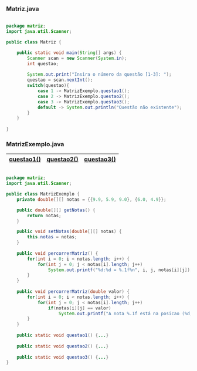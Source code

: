 ### Matriz.java

```java

package matriz;
import java.util.Scanner;

public class Matriz {

    public static void main(String[] args) {
        Scanner scan = new Scanner(System.in);
        int questao;
        
        System.out.print("Insira o número da questão [1-3]: ");
        questao = scan.nextInt();
        switch(questao){
            case 1 -> MatrizExemplo.questao1();
            case 2 -> MatrizExemplo.questao2();
            case 3 -> MatrizExemplo.questao3();
            default -> System.out.println("Questão não existente");
        }
    }
    
}

```

### MatrizExemplo.java

|[questao1()](https://github.com/Honounome/nao-olhe/blob/main/estrutura-de-dados/22-09-2021/questao1.md)|[questao2()](https://github.com/Honounome/nao-olhe/blob/main/estrutura-de-dados/22-09-2021/questao2.md)|[questao3()](https://github.com/Honounome/nao-olhe/blob/main/estrutura-de-dados/22-09-2021/questao3.md)|
| --- | --- | --- |

```java

package matriz;
import java.util.Scanner;

public class MatrizExemplo {
    private double[][] notas = {{9.9, 5.9, 9.0}, {6.0, 4.9}};

    public double[][] getNotas() {
        return notas;
    }

    public void setNotas(double[][] notas) {
        this.notas = notas;
    }
    
    public void percorrerMatriz() {
        for(int i = 0; i < notas.length; i++) {
            for(int j = 0; j < notas[i].length; j++)
                System.out.printf("%d:%d = %.1f%n", i, j, notas[i][j]);
        }
    }
    
    public void percorrerMatriz(double valor) {
        for(int i = 0; i < notas.length; i++) {
            for(int j = 0; j < notas[i].length; j++)
                if(notas[i][j] == valor)
                    System.out.printf("A nota %.1f está na posicao (%d, %d)", notas[i][j], i, j);
        }
    }
    
    public static void questao1() {...}
    
    public static void questao2() {...}
    
    public static void questao3() {...}
}

```

